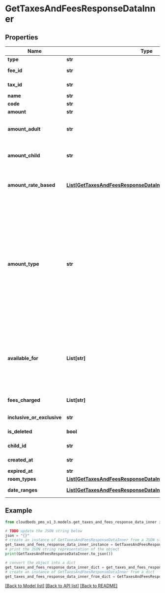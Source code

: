 # GetTaxesAndFeesResponseDataInner


## Properties

Name | Type | Description | Notes
------------ | ------------- | ------------- | -------------
**type** | **str** | Type. Fee or tax. | [optional] 
**fee_id** | **str** | Fee&#39;s unique identifier. Only exists if type &#x3D; fee. | [optional] 
**tax_id** | **str** | Tax&#39;s unique identifier. Only exists if type &#x3D; tax. | [optional] 
**name** | **str** | Name | [optional] 
**code** | **str** | Code | [optional] 
**amount** | **str** | Amount | [optional] 
**amount_adult** | **str** | Amount charged per adult. Only applicable if amountType &#x3D; fixed_per_person (Per Person Per Night) | [optional] 
**amount_child** | **str** | Amount charged per children. Only applicable if amountType &#x3D; fixed_per_person (Per Person Per Night) | [optional] 
**amount_rate_based** | [**List[GetTaxesAndFeesResponseDataInnerAmountRateBasedInner]**](GetTaxesAndFeesResponseDataInnerAmountRateBasedInner.md) | Rules defined for Rate-Based taxes/fees. Only applicable if amountType &#x3D; percentage_rate_based (Rate-based) | [optional] 
**amount_type** | **str** | Amount type. They mean:&lt;br/&gt; &lt;table&gt; &lt;tr&gt;&lt;th&gt;Value&lt;/th&gt;&lt;th&gt;Meaning&lt;/th&gt;&lt;/tr&gt; &lt;tr&gt;&lt;td&gt;percentage&lt;/td&gt;&lt;td&gt;Percentage of Total Amount&lt;/td&gt;&lt;/tr&gt; &lt;tr&gt;&lt;td&gt;fixed&lt;/td&gt;&lt;td&gt;Fixed per Room Night / Item&lt;/td&gt;&lt;/tr&gt; &lt;tr&gt;&lt;td&gt;fixed_per_person&lt;/td&gt;&lt;td&gt;Fixed per Person per Night&lt;/td&gt;&lt;/tr&gt; &lt;tr&gt;&lt;td&gt;fixed_per_accomodation&lt;/td&gt;&lt;td&gt;Fixed per Accomodation&lt;/td&gt;&lt;/tr&gt; &lt;tr&gt;&lt;td&gt;fixed_per_reservation&lt;/td&gt;&lt;td&gt;Fixed per Reservation&lt;/td&gt;&lt;/tr&gt; &lt;tr&gt;&lt;td&gt;percentage_rate_based&lt;/td&gt;&lt;td&gt;Rate-based&lt;/td&gt;&lt;/tr&gt; &lt;/table&gt; | [optional] 
**available_for** | **List[str]** | Where this tax/fee is available?&lt;br/&gt;They mean:&lt;br/&gt; &lt;table&gt; &lt;tr&gt;&lt;th&gt;Value&lt;/th&gt;&lt;th&gt;Meaning&lt;/th&gt;&lt;/tr&gt; &lt;tr&gt;&lt;td&gt;product&lt;/td&gt;&lt;td&gt;Items&lt;/td&gt;&lt;/tr&gt; &lt;tr&gt;&lt;td&gt;rate&lt;/td&gt;&lt;td&gt;Reservations&lt;/td&gt;&lt;/tr&gt; &lt;tr&gt;&lt;td&gt;fee&lt;/td&gt;&lt;td&gt;Fees -- this tax is charged on top of some fees&lt;/td&gt;&lt;/tr&gt; &lt;/table&gt; | [optional] 
**fees_charged** | **List[str]** | List of Fee IDs charged by the current tax. Only exists if type &#x3D; tax. | [optional] 
**inclusive_or_exclusive** | **str** | If this tax/fee is inclusive or exclusive | [optional] 
**is_deleted** | **bool** | Flag indicating if tax was deleted from the system | [optional] 
**child_id** | **str** | ID of the tax or fee that replaced current one | [optional] 
**created_at** | **str** | Date when tax or fee was created in the system | [optional] 
**expired_at** | **str** | Date when tax or fee was expired | [optional] 
**room_types** | [**List[GetTaxesAndFeesResponseDataInnerRoomTypesInner]**](GetTaxesAndFeesResponseDataInnerRoomTypesInner.md) | Room types this tax/fee applies to | [optional] 
**date_ranges** | [**List[GetTaxesAndFeesResponseDataInnerDateRangesInner]**](GetTaxesAndFeesResponseDataInnerDateRangesInner.md) | Date ranges when this tax/fee is applicable | [optional] 

## Example

```python
from cloudbeds_pms_v1_3.models.get_taxes_and_fees_response_data_inner import GetTaxesAndFeesResponseDataInner

# TODO update the JSON string below
json = "{}"
# create an instance of GetTaxesAndFeesResponseDataInner from a JSON string
get_taxes_and_fees_response_data_inner_instance = GetTaxesAndFeesResponseDataInner.from_json(json)
# print the JSON string representation of the object
print(GetTaxesAndFeesResponseDataInner.to_json())

# convert the object into a dict
get_taxes_and_fees_response_data_inner_dict = get_taxes_and_fees_response_data_inner_instance.to_dict()
# create an instance of GetTaxesAndFeesResponseDataInner from a dict
get_taxes_and_fees_response_data_inner_from_dict = GetTaxesAndFeesResponseDataInner.from_dict(get_taxes_and_fees_response_data_inner_dict)
```
[[Back to Model list]](../README.md#documentation-for-models) [[Back to API list]](../README.md#documentation-for-api-endpoints) [[Back to README]](../README.md)


